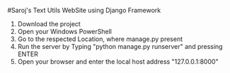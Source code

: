 #Saroj's Text Utils WebSite using Django Framework

  1. Download the project
  2. Open your Windows PowerShell
  3. Go to the respected Location, where manage.py present
  4. Run the server by Typing "python manage.py runserver" and pressing ENTER
  5. Open your browser and enter the local host address "127.0.0.1:8000"
